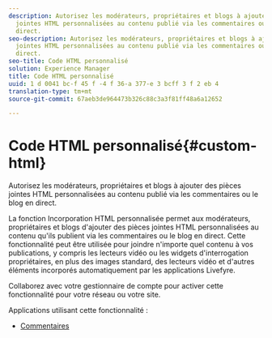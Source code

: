 ```yaml
---
description: Autorisez les modérateurs, propriétaires et blogs à ajouter des pièces
  jointes HTML personnalisées au contenu publié via les commentaires ou le blog en
  direct.
seo-description: Autorisez les modérateurs, propriétaires et blogs à ajouter des pièces
  jointes HTML personnalisées au contenu publié via les commentaires ou le blog en
  direct.
seo-title: Code HTML personnalisé
solution: Experience Manager
title: Code HTML personnalisé
uuid: 1 d 0041 bc-f 45 f -4 f 36-a 377-e 3 bcff 3 f 2 eb 4
translation-type: tm+mt
source-git-commit: 67aeb3de964473b326c88c3a3f81ff48a6a12652

---
```



# Code HTML personnalisé{#custom-html}

Autorisez les modérateurs, propriétaires et blogs à ajouter des pièces jointes HTML personnalisées au contenu publié via les commentaires ou le blog en direct.

La fonction Incorporation HTML personnalisée permet aux modérateurs, propriétaires et blogs d'ajouter des pièces jointes HTML personnalisées au contenu qu'ils publient via les commentaires ou le blog en direct. Cette fonctionnalité peut être utilisée pour joindre n'importe quel contenu à vos publications, y compris les lecteurs vidéo ou les widgets d'interrogation propriétaires, en plus des images standard, des lecteurs vidéo et d'autres éléments incorporés automatiquement par les applications Livefyre.

Collaborez avec votre gestionnaire de compte pour activer cette fonctionnalité pour votre réseau ou votre site.

Applications utilisant cette fonctionnalité :

* [Commentaires](/help/using/c-about-apps/c-comments/c-comments.md)

